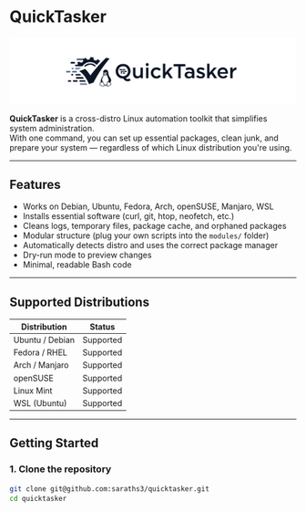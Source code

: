 # QuickTasker

![QuickTasker Logo](https://github.com/saraths3/Quicktasker/raw/refs/heads/main/logo.png)

**QuickTasker** is a cross-distro Linux automation toolkit that simplifies system administration.  
With one command, you can set up essential packages, clean junk, and prepare your system — regardless of which Linux distribution you're using.

---

## Features

- Works on Debian, Ubuntu, Fedora, Arch, openSUSE, Manjaro, WSL
- Installs essential software (curl, git, htop, neofetch, etc.)
- Cleans logs, temporary files, package cache, and orphaned packages
- Modular structure (plug your own scripts into the `modules/` folder)
- Automatically detects distro and uses the correct package manager
- Dry-run mode to preview changes
- Minimal, readable Bash code

---

## Supported Distributions

| Distribution     | Status       |
|------------------|--------------|
| Ubuntu / Debian  | Supported    |
| Fedora / RHEL    | Supported    |
| Arch / Manjaro   | Supported    |
| openSUSE         | Supported    |
| Linux Mint       | Supported    |
| WSL (Ubuntu)     | Supported    |

---

## Getting Started

### 1. Clone the repository

```bash
git clone git@github.com:saraths3/quicktasker.git
cd quicktasker
